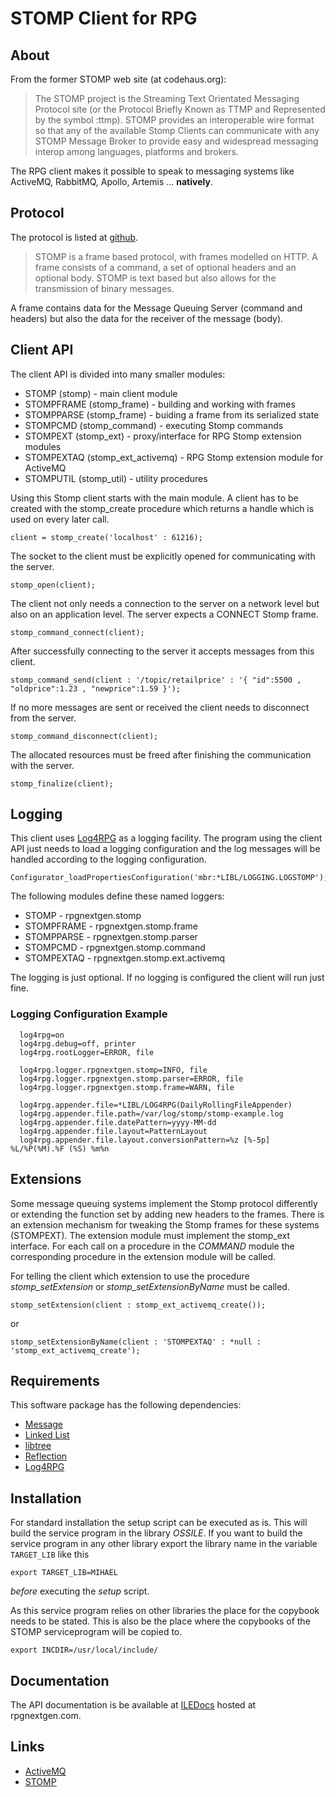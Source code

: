 # STOMP Client for RPG

## About
From the former STOMP web site (at codehaus.org):

> The STOMP project is the Streaming Text Orientated Messaging Protocol site (or
> the Protocol Briefly Known as TTMP and Represented by the symbol :ttmp).
> STOMP provides an interoperable wire format so that any of the available Stomp
> Clients can communicate with any STOMP Message Broker to provide easy and 
> widespread messaging interop among languages, platforms and brokers.

The RPG client makes it possible to speak to messaging systems like ActiveMQ, 
RabbitMQ, Apollo, Artemis ... **natively**.

## Protocol

The protocol is listed at [github](https://github.com/stomp/stomp-spec).

> STOMP is a frame based protocol, with frames modelled on HTTP. A frame consists
> of a command, a set of optional headers and an optional body. STOMP is text 
> based but also allows for the transmission of binary messages.

A frame contains data for the Message Queuing Server (command and headers) but 
also the data for the receiver of the message (body).

## Client API

The client API is divided into many smaller modules:

- STOMP (stomp) - main client module
- STOMPFRAME (stomp_frame) - building and working with frames
- STOMPPARSE (stomp_frame) - buiding a frame from its serialized state
- STOMPCMD (stomp_command) - executing Stomp commands
- STOMPEXT (stomp_ext) - proxy/interface for RPG Stomp extension modules
- STOMPEXTAQ (stomp_ext_activemq) - RPG Stomp extension module for ActiveMQ
- STOMPUTIL (stomp_util) - utility procedures

Using this Stomp client starts with the main module. A client has to be created 
with the stomp_create procedure which returns a handle which is used on every 
later call.

    client = stomp_create('localhost' : 61216);

The socket to the client must be explicitly opened for communicating with the 
server.

    stomp_open(client);

The client not only needs a connection to the server on a network level but also 
on an application level. The server expects a CONNECT Stomp frame.

    stomp_command_connect(client);

After successfully connecting to the server it accepts messages from this client.

    stomp_command_send(client : '/topic/retailprice' : '{ "id":5500 , "oldprice":1.23 , "newprice":1.59 }');

If no more messages are sent or received the client needs to disconnect from the 
server.

    stomp_command_disconnect(client);

The allocated resources must be freed after finishing the communication with the 
server.

    stomp_finalize(client);

## Logging

This client uses [Log4RPG](http://www.tools400.de/English/Freeware/Service_Programs/Log4rpg/log4rpg.html) as a logging facility. The program using the client API just needs to load a logging configuration and the log messages will be handled according to the logging configuration.

    Configurator_loadPropertiesConfiguration('mbr:*LIBL/LOGGING.LOGSTOMP');

The following modules define these named loggers:

- STOMP - rpgnextgen.stomp
- STOMPFRAME - rpgnextgen.stomp.frame
- STOMPPARSE - rpgnextgen.stomp.parser
- STOMPCMD - rpgnextgen.stomp.command
- STOMPEXTAQ - rpgnextgen.stomp.ext.activemq

The logging is just optional. If no logging is configured the client will run 
just fine.

### Logging Configuration Example

```
  log4rpg=on
  log4rpg.debug=off, printer
  log4rpg.rootLogger=ERROR, file
 
  log4rpg.logger.rpgnextgen.stomp=INFO, file
  log4rpg.logger.rpgnextgen.stomp.parser=ERROR, file
  log4rpg.logger.rpgnextgen.stomp.frame=WARN, file
 
  log4rpg.appender.file=*LIBL/LOG4RPG(DailyRollingFileAppender)
  log4rpg.appender.file.path=/var/log/stomp/stomp-example.log
  log4rpg.appender.file.datePattern=yyyy-MM-dd
  log4rpg.appender.file.layout=PatternLayout
  log4rpg.appender.file.layout.conversionPattern=%z [%-5p] %L/%P(%M).%F (%S) %m%n
```

## Extensions

Some message queuing systems implement the Stomp protocol differently or extending 
the function set by adding new headers to the frames. There is an extension 
mechanism for tweaking the Stomp frames for these systems (STOMPEXT). The 
extension module must implement the stomp_ext interface. For each call on a 
procedure in the *COMMAND* module the corresponding procedure in the extension 
module will be called.

For telling the client which extension to use the procedure *stomp_setExtension* 
or *stomp_setExtensionByName* must be called.

    stomp_setExtension(client : stomp_ext_activemq_create());

or

    stomp_setExtensionByName(client : 'STOMPEXTAQ' : *null : 'stomp_ext_activemq_create');
   
## Requirements

This software package has the following dependencies:

- [Message](https://bitbucket.org/m1hael/message)
- [Linked List](https://bitbucket.org/m1hael/llist)
- [libtree](https://bitbucket.org/m1hael/libtree)
- [Reflection](https://bitbucket.org/m1hael/reflection)
- [Log4RPG](http://tools400.de/Deutsch/Freeware/Service-Pgme/Log4rpg/log4rpg.html)

## Installation

For standard installation the setup script can be executed as is. This will 
build the service program in the library *OSSILE*. If you want to build the
service program in any other library export the library name in the variable
`TARGET_LIB` like this

    export TARGET_LIB=MIHAEL

*before* executing the *setup* script.

As this service program relies on other libraries the place for the copybook
needs to be stated. This is also be the place where the copybooks of the
STOMP serviceprogram will be copied to.

    export INCDIR=/usr/local/include/

## Documentation

The API documentation is be available at [ILEDocs](http://iledocs.rpgnextgen.com) 
hosted at rpgnextgen.com.

## Links

- [ActiveMQ](https://activemq.apache.org)
- [STOMP](https://github.com/stomp/stomp-spec)
